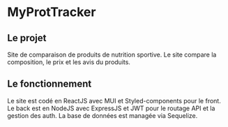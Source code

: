 # MyProtTracker

## Le projet

Site de comparaison de produits de nutrition sportive.
Le site compare la composition, le prix et les avis du produits.

## Le fonctionnement

Le site est codé en ReactJS avec MUI et Styled-components pour le front.
Le back est en NodeJS avec ExpressJS et JWT pour le routage API et la gestion des auth.
La base de données est managée via Sequelize.
